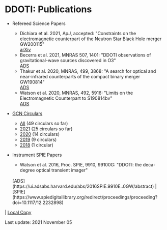 # DDOTI: Publications

* Refereed Science Papers
  * Dichiara et al. 2021, ApJ, accepted:
    "Constraints on the electromagnetic counterpart of the Neutron Star Black Hole merger GW200115"</br>
    [arXiv](https://arxiv.org/abs/2110.12047)
  * Becerra et al. 2021, MNRAS 507, 1401: 
    "DDOTI observations of gravitational-wave sources discovered in O3"</br>
    [ADS](https://ui.adsabs.harvard.edu/abs/2021MNRAS.507.1401B/abstract)
  * Thakur et al. 2020, MNRAS, 499, 3868: 
    "A search for optical and near-infrared counterparts of the compact binary merger GW190814"</br>
    [ADS](https://ui.adsabs.harvard.edu/abs/2020MNRAS.499.3868T/abstract)
  * Watson et al. 2020, MNRAS, 492, 5916: 
    "Limits on the Electromagnetic Counterpart to S190814bv"<br/>
    [ADS](https://ui.adsabs.harvard.edu/abs/2020MNRAS.tmp..159W/abstract)

* [GCN Circulars](https://gcn.gsfc.nasa.gov/gcn3_circulars.html)
  * [All](https://bit.ly/2M4Z7Wt) (49 circulars so far)
  * [2021](https://bit.ly/3pvrFMB) (25 circulars so far)
  * [2020](https://bit.ly/2Hsjd9z) (14 circulars)
  * [2019](https://bit.ly/2ObrpS9) (9 circulars)
  * [2018](https://bit.ly/37sNsdc) (1 circular)
  
* Instrument SPIE Papers
  * Watson et al. 2016, Proc. SPIE, 9910, 99100G: "DDOTI: the deca-degree optical transient imager"
  <br/>
  [ADS](https://ui.adsabs.harvard.edu/abs/2016SPIE.9910E..0GW/abstract) | [SPIE](https://www.spiedigitallibrary.org/redirect/proceedings/proceeding?doi=10.1117/12.2232898)
| [Local Copy](watson-2016.pdf)

Last update: 2021 November 05
